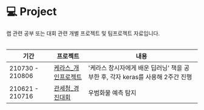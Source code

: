 💻 Project
====================
랩 관련 공부 또는 대회 관련 개별 프로젝트 및 팀프로젝트 자료입니다.
<br><br>


|기간|프로젝트|내용|
|----|----|----|
|210730 - 210806|[케라스_개인프로젝트](https://github.com/ssu-humane/Project/tree/main/%EC%BC%80%EB%9D%BC%EC%8A%A4_%EA%B0%9C%EC%9D%B8%ED%94%84%EB%A1%9C%EC%A0%9D%ED%8A%B8)|'케라스 창시자에게 배운 딥러닝' 책을 공부한 후, 각자 keras를 사용해 2주간 진행|
|210621 - 210716|[관세청_경진대회](https://github.com/ssu-humane/Project/tree/main/%EA%B4%80%EC%84%B8%EC%B2%AD_%EA%B2%BD%EC%A7%84%EB%8C%80%ED%9A%8C)|우범화물 예측 탐지|

